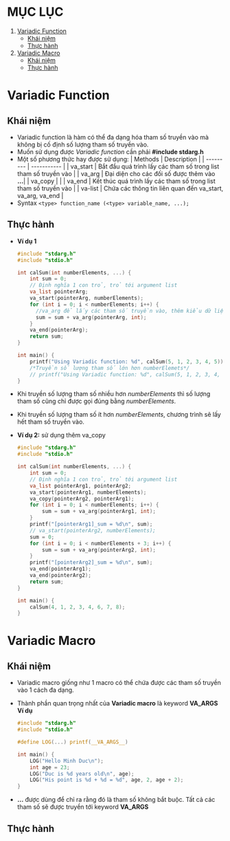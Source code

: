 # MỤC LỤC

1. [Variadic Function](#variadic_function)
   - [Khái niệm](#khai_niem_var_func)
   - [Thực hành](#thuc_hanh_var_func)
2. [Variadic Macro](#variadic_macro)
   - [Khái niệm](#khai_niem_var_macro)
   - [Thực hành](#thuc_hanh_var_macro)

# <a id = "variadic_function"></a>Variadic Function

## <a id = "khai_niem_var_func"></a>Khái niệm

- Variadic function là hàm có thể đa dạng hóa tham số truyền vào mà không bị cố định số lượng tham số truyền vào.
- Muốn sử dụng được _Variadic function_ cần phải **#include stdarg.h**
- Một số phương thức hay được sử dụng:
  | Methods | Description |
  | --------- | ----------- |
  | va_start | Bắt đầu quá trình lấy các tham số trong list tham số truyền vào |
  | va_arg | Đại diện cho các đối số được thêm vào **...**|
  | va_copy | |
  | va_end | Kết thúc quá trình lấy các tham số trong list tham số truyền vào |
  | va-list | Chứa các thông tin liên quan đến va_start, va_arg, va_end |
- Syntax
  `<type> function_name (<type> variable_name, ...);`

## <a id = "thuc_hanh_var_func"></a>Thực hành

- **Ví dụ 1**

  ```c
  #include "stdarg.h"
  #include "stdio.h"

  int calSum(int numberElements, ...) {
      int sum = 0;
      // Định nghĩa 1 con trỏ, trỏ tới argument list
      va_list pointerArg;
      va_start(pointerArg, numberElements);
      for (int i = 0; i < numberElements; i++) {
        //va_arg để lấy các tham số truyền vào, thêm kiểu dữ liệu của tham số muốn lấy ra
        sum = sum + va_arg(pointerArg, int);
      }
      va_end(pointerArg);
      return sum;
  }

  int main() {
      printf("Using Variadic function: %d", calSum(5, 1, 2, 3, 4, 5));
      /*Truyền số lượng tham số lớn hơn numberElemets*/
      // printf("Using Variadic function: %d", calSum(5, 1, 2, 3, 4, 6, 7, 8, 9, 10));
  }
  ```

- Khi truyền số lượng tham số nhiều hơn _numberElements_ thì số lượng tham số cũng chỉ được gọi đúng bằng _numberElements_.
- Khi truyền số lượng tham số ít hơn _numberElements_, chương trình sẽ lấy hết tham số truyền vào.
- **Ví dụ 2:** sử dụng thêm va_copy

  ```c
  #include "stdarg.h"
  #include "stdio.h"

  int calSum(int numberElements, ...) {
      int sum = 0;
      // Định nghĩa 1 con trỏ, trỏ tới argument list
      va_list pointerArg1, pointerArg2;
      va_start(pointerArg1, numberElements);
      va_copy(pointerArg2, pointerArg1);
      for (int i = 0; i < numberElements; i++) {
          sum = sum + va_arg(pointerArg1, int);
      }
      printf("[pointerArg1]_sum = %d\n", sum);
      // va_start(pointerArg2, numberElements);
      sum = 0;
      for (int i = 0; i < numberElements + 3; i++) {
          sum = sum + va_arg(pointerArg2, int);
      }
      printf("[pointerArg2]_sum = %d\n", sum);
      va_end(pointerArg1);
      va_end(pointerArg2);
      return sum;
  }

  int main() {
      calSum(4, 1, 2, 3, 4, 6, 7, 8);
  }
  ```

# <a id = "variadic_macro"></a> Variadic Macro

## <a id = "khai_niem_var_macro"> </a> Khái niệm

- Variadic macro giống như 1 macro có thể chứa được các tham số truyền vào 1 cách đa dạng.
- Thành phần quan trọng nhất của **Variadic macro** là keyword **VA_ARGS**
  **Ví dụ**

  ```c
  #include "stdarg.h"
  #include "stdio.h"

  #define LOG(...) printf(__VA_ARGS__)

  int main() {
      LOG("Hello Minh Duc\n");
      int age = 23;
      LOG("Duc is %d years old\n", age);
      LOG("His point is %d + %d = %d", age, 2, age + 2);
  }
  ```

- **...** được dùng để chỉ ra rằng đó là tham số không bắt buộc. Tất cả các tham số sẽ được truyền tới keyword **VA_ARGS**

## <a id = "thuc_hanh_var_macro"> </a> Thực hành
